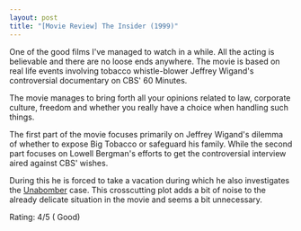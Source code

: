 ```yaml
---
layout: post
title: "[Movie Review] The Insider (1999)"
---
```


One of the good films I've managed to watch in a while.
All the acting is believable and there are no loose ends anywhere.
The movie is based on real life events involving tobacco whistle-blower Jeffrey Wigand's controversial documentary on CBS' 60 Minutes.

The movie manages to bring forth all your opinions related to law, corporate culture, freedom and whether you really have a choice when handling such things.

The first part of the movie focuses primarily on Jeffrey Wigand's dilemma of whether to expose Big Tobacco or safeguard his family.
While the second part focuses on Lowell Bergman's efforts to get the controversial interview aired against CBS' wishes.

During this he is forced to take a vacation during which he also investigates the [Unabomber](https://en.wikipedia.org/wiki/Ted_Kaczynski) case.
This crosscutting plot adds a bit of noise to the already delicate situation in the movie and seems a bit unnecessary.

Rating: 4/5 ( Good)
